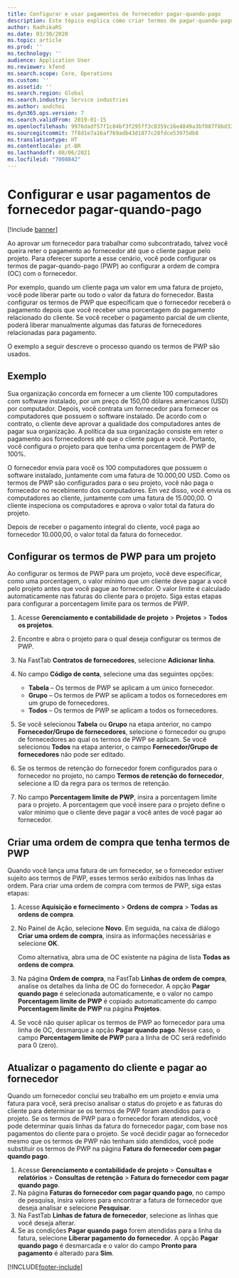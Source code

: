 ```yaml
---
title: Configurar e usar pagamentos de fornecedor pagar-quando-pago
description: Este tópico explica como criar termos de pagar-quando-pago (PWP) para que você possa liberar pagamentos parciais do fornecedor, com base nos pagamentos do cliente.
author: RadhikaRS
ms.date: 03/30/2020
ms.topic: article
ms.prod: ''
ms.technology: ''
audience: Application User
ms.reviewer: kfend
ms.search.scope: Core, Operations
ms.custom: ''
ms.assetid: ''
ms.search.region: Global
ms.search.industry: Service industries
ms.author: andchoi
ms.dyn365.ops.version: 7
ms.search.validFrom: 2019-01-15
ms.openlocfilehash: 9976dadf57f1c84bf3f295ff3c8359c16e4849a3bf887f8bd33e46a04e2a5952
ms.sourcegitcommit: 7f8d1e7a16af769adb43d1877c28fdce53975db8
ms.translationtype: HT
ms.contentlocale: pt-BR
ms.lasthandoff: 08/06/2021
ms.locfileid: "7008842"
---
```

# <a name="set-up-and-use-pay-when-paid-vendor-payments"></a>Configurar e usar pagamentos de fornecedor pagar-quando-pago

[!include [banner](../includes/banner.md)]

Ao aprovar um fornecedor para trabalhar como subcontratado, talvez você queira reter o pagamento ao fornecedor até que o cliente pague pelo projeto. Para oferecer suporte a esse cenário, você pode configurar os termos de pagar-quando-pago (PWP) ao configurar a ordem de compra (OC) com o fornecedor.

Por exemplo, quando um cliente paga um valor em uma fatura de projeto, você pode liberar parte ou todo o valor da fatura do fornecedor. Basta configurar os termos de PWP que especificam que o fornecedor receberá o pagamento depois que você receber uma porcentagem do pagamento relacionado do cliente. Se você receber o pagamento parcial de um cliente, poderá liberar manualmente algumas das faturas de fornecedores relacionadas para pagamento.

O exemplo a seguir descreve o processo quando os termos de PWP são usados.

## <a name="example"></a>Exemplo

Sua organização concorda em fornecer a um cliente 100 computadores com software instalado, por um preço de 150,00 dólares americanos (USD) por computador. Depois, você contrata um fornecedor para fornecer os computadores que possuem o software instalado. De acordo com o contrato, o cliente deve aprovar a qualidade dos computadores antes de pagar sua organização. A política da sua organização consiste em reter o pagamento aos fornecedores até que o cliente pague a você. Portanto, você configura o projeto para que tenha uma porcentagem de PWP de 100%.

O fornecedor envia para você os 100 computadores que possuem o software instalado, juntamente com uma fatura de 10.000,00 USD. Como os termos de PWP são configurados para o seu projeto, você não paga o fornecedor no recebimento dos computadores. Em vez disso, você envia os computadores ao cliente, juntamente com uma fatura de 15.000,00. O cliente inspeciona os computadores e aprova o valor total da fatura do projeto.

Depois de receber o pagamento integral do cliente, você paga ao fornecedor 10.000,00, o valor total da fatura do fornecedor.

## <a name="set-up-pwp-terms-for-a-project"></a>Configurar os termos de PWP para um projeto

Ao configurar os termos de PWP para um projeto, você deve especificar, como uma porcentagem, o valor mínimo que um cliente deve pagar a você pelo projeto antes que você pague ao fornecedor. O valor limite é calculado automaticamente nas faturas do cliente para o projeto. Siga estas etapas para configurar a porcentagem limite para os termos de PWP.

1. Acesse **Gerenciamento e contabilidade de projeto** \> **Projetos** \> **Todos os projetos**.
2. Encontre e abra o projeto para o qual deseja configurar os termos de PWP.
3. Na FastTab **Contratos de fornecedores**, selecione **Adicionar linha**.
3. No campo **Código de conta**, selecione uma das seguintes opções:

    - **Tabela** – Os termos de PWP se aplicam a um único fornecedor.
    - **Grupo** – Os termos de PWP se aplicam a todos os fornecedores em um grupo de fornecedores.
    - **Todos** – Os termos de PWP se aplicam a todos os fornecedores.

4. Se você selecionou **Tabela** ou **Grupo** na etapa anterior, no campo **Fornecedor/Grupo de fornecedores**, selecione o fornecedor ou grupo de fornecedores ao qual os termos de PWP se aplicam. Se você selecionou **Todos** na etapa anterior, o campo **Fornecedor/Grupo de fornecedores** não pode ser editado.
5. Se os termos de retenção do fornecedor forem configurados para o fornecedor no projeto, no campo **Termos de retenção do fornecedor**, selecione a ID da regra para os termos de retenção.
6. No campo **Porcentagem limite de PWP**, insira a porcentagem limite para o projeto. A porcentagem que você insere para o projeto define o valor mínimo que o cliente deve pagar a você antes de você pagar ao fornecedor.

## <a name="create-a-po-that-has-pwp-terms"></a>Criar uma ordem de compra que tenha termos de PWP

Quando você lança uma fatura de um fornecedor, se o fornecedor estiver sujeito aos termos de PWP, esses termos serão exibidos nas linhas da ordem. Para criar uma ordem de compra com termos de PWP, siga estas etapas:

1. Acesse **Aquisição e fornecimento** \> **Ordens de compra** \> **Todas as ordens de compra**.
2. No Painel de Ação, selecione **Novo**. Em seguida, na caixa de diálogo **Criar uma ordem de compra**, insira as informações necessárias e selecione **OK**.

    Como alternativa, abra uma de OC existente na página de lista **Todas as ordens de compra**.

4. Na página **Ordem de compra**, na FastTab **Linhas de ordem de compra**, analise os detalhes da linha de OC do fornecedor. A opção **Pagar quando pago** é selecionada automaticamente, e o valor no campo **Porcentagem limite de PWP** é copiado automaticamente do campo **Porcentagem limite de PWP** na página **Projetos**.
6. Se você não quiser aplicar os termos de PWP ao fornecedor para uma linha de OC, desmarque a opção **Pagar quando pago**. Nesse caso, o campo **Porcentagem limite de PWP** para a linha de OC será redefinido para 0 (zero).

## <a name="update-a-customer-payment-and-pay-the-vendor"></a>Atualizar o pagamento do cliente e pagar ao fornecedor

Quando um fornecedor conclui seu trabalho em um projeto e envia uma fatura para você, será preciso analisar o status do projeto e as faturas do cliente para determinar se os termos de PWP foram atendidos para o projeto. Se os termos de PWP para o fornecedor foram atendidos, você pode determinar quais linhas da fatura do fornecedor pagar, com base nos pagamentos do cliente para o projeto. Se você decidir pagar ao fornecedor mesmo que os termos de PWP não tenham sido atendidos, você pode substituir os termos de PWP na página **Fatura do fornecedor com pagar quando pago**.

1. Acesse **Gerenciamento e contabilidade de projeto** \> **Consultas e relatórios** \> **Consultas de retenção** \> **Fatura do fornecedor com pagar quando pago**.
2. Na página **Faturas do fornecedor com pagar quando pago**, no campo de pesquisa, insira valores para encontrar a fatura de fornecedor que deseja analisar e selecione **Pesquisar**.
3. Na FastTab **Linhas de fatura de fornecedor**, selecione as linhas que você deseja alterar.
4. Se as condições **Pagar quando pago** forem atendidas para a linha da fatura, selecione **Liberar pagamento do fornecedor**. A opção **Pagar quando pago** é desmarcada e o valor do campo **Pronto para pagamento** é alterado para **Sim**.


[!INCLUDE[footer-include](../includes/footer-banner.md)]